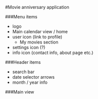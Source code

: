 #Movie anniversary application

###Menu items
* logo
* Main calendar view / home
* user icon (link to profile)
	* My movies section
* settings icon (?)
* info icon (contact info, about page etc.)

###Header items
* search bar
* date selector arrows
* month / year info

###Main view
